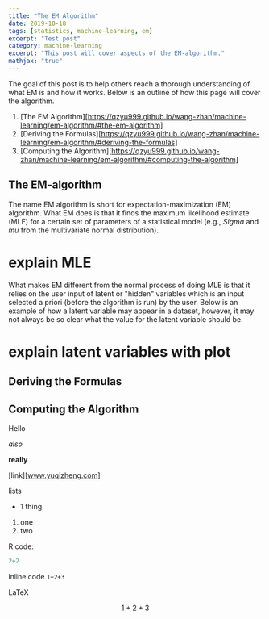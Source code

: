 ```yaml
---
title: "The EM Algorithm"
date: 2019-10-18
tags: [statistics, machine-learning, em]
excerpt: "Test post"
category: machine-learning
excerpt: "This post will cover aspects of the EM-algorithm."
mathjax: "true"
---
```

The goal of this post is to help others reach a thorough understanding of what EM is and how it works. Below is an outline of how this page will cover the algorithm.

1. [The EM Algorithm][https://qzyu999.github.io/wang-zhan/machine-learning/em-algorithm/#the-em-algorithm]
2. [Deriving the Formulas][https://qzyu999.github.io/wang-zhan/machine-learning/em-algorithm/#deriving-the-formulas]
3. [Computing the Algorithm][https://qzyu999.github.io/wang-zhan/machine-learning/em-algorithm/#computing-the-algorithm]

## The EM-algorithm
The name EM algorithm is short for expectation-maximization (EM) algorithm. What EM does is that it finds the maximum likelihood estimate (MLE) for a certain set of parameters of a statistical model (e.g., $Sigma$ and $mu$ from the multivariate normal distribution).

# explain MLE

What makes EM different from the normal process of doing MLE is that it relies on the user input of latent or "hidden" variables which is an input selected a priori (before the algorithm is run) by the user. Below is an example of how a latent variable may appear in a dataset, however, it may not always be so clear what the value for the latent variable should be.

# explain latent variables with plot

## Deriving the Formulas

## Computing the Algorithm

Hello

*also*

**really**

[link][www.yuqizheng.com]

lists
* 1 thing

1. one
2. two

R code:
```r
2+2
```

inline code `1+2+3`

LaTeX

$$ 1+2+3 $$
